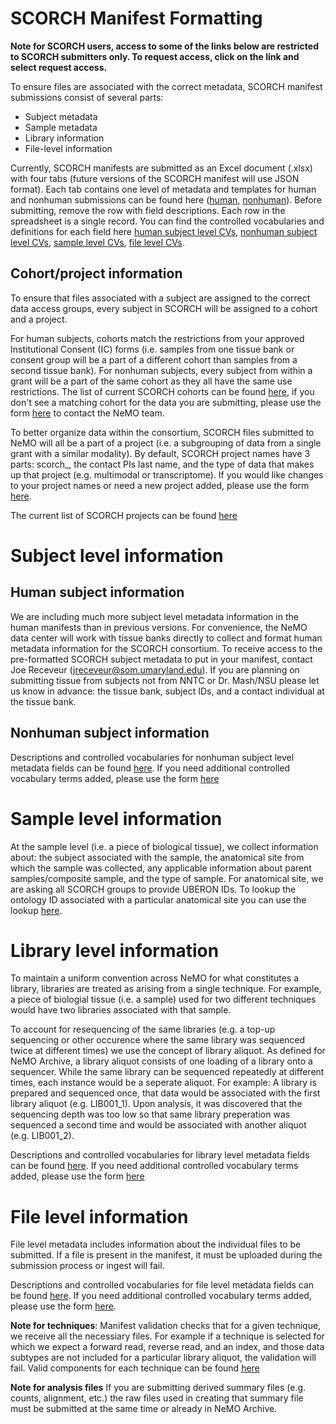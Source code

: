 # SCORCH Manifest Formatting

**Note for SCORCH users, access to some of the links below are restricted to SCORCH submitters only. To request access, click on the link and select request access.** 

To ensure files are associated with the correct metadata, SCORCH manifest submissions consist of several parts:
- Subject metadata
- Sample metadata
- Library information
- File-level information

Currently, SCORCH manifests are submitted as an Excel document (.xlsx) with four tabs (future versions of the SCORCH manifest will use JSON format). 
Each tab contains one level of metadata and templates for human and nonhuman submissions can be found here ([human](https://docs.google.com/spreadsheets/d/1bt7VB-zNt-MvgkAbrijh7UgOanDC2TtDIfuiHCszs9E/edit?usp=sharing), [nonhuman](https://docs.google.com/spreadsheets/d/1HrhZaOWK4MYohzLHJK9PbWV87YHBACNMPwDmUZxrAeA/edit?usp=sharing)). Before submitting, remove the row with field descriptions.
Each row in the spreadsheet is a single record. You can find the controlled vocabularies and definitions for each field here [human subject level CVs](https://docs.google.com/spreadsheets/d/1-vwK_3tTUby6dvEK2ZomtnnI0W8tJKwF-YI0ywL8V8o/edit#gid=945951358), [nonhuman subject level CVs](https://docs.google.com/spreadsheets/d/1QnxfdijS-dwtlJyy1uBn97nUArGgkpBxTbaO4Vl5nRM/edit#gid=1905044666), [sample level CVs](), [file level CVs](). 

## Cohort/project information
To ensure that files associated with a subject are assigned to the correct data access groups, every subject in SCORCH will be assigned to a cohort and a project. 

For human subjects, cohorts match the restrictions from your approved Institutional Consent (IC) forms (i.e. samples from one tissue bank or consent group will be a part of a different cohort than samples from a second tissue bank).
For nonhuman subjects, every subject from within a grant will be a part of the same cohort as they all have the same use restrictions. 
The list of current SCORCH cohorts can be found [here](https://docs.google.com/spreadsheets/d/1T5b84C_iDEqpbMneQizSClsL5g0wUsekCMCmWhMdSbI/edit?usp=sharing), if you don't see a matching cohort for the data you are submitting, please use the form [here](https://github.com/nemoarchive/helpdesk/issues/new/choose) to contact the NeMO team.

To better organize data within the consortium, SCORCH files submitted to NeMO will all be a part of a project (i.e. a subgrouping of data from a single grant with a similar modality). 
By default, SCORCH project names have 3 parts: scorch_, the contact PIs last name, and the type of data that makes up that project (e.g. multimodal or transcriptome). If you would like changes to your project names or need a new project added, please use the form [here](https://github.com/nemoarchive/helpdesk/issues/new/choose).

The current list of SCORCH projects can be found [here](https://docs.google.com/spreadsheets/d/1EPHwzDo_YZLVIU2clCj1_qVDMg9Bxs8Bgenly6d82R4/edit?usp=sharing)

# Subject level information
## Human subject information
We are including much more subject level metadata information in the human manifests than in previous versions. For convenience, the NeMO data center will work with tissue banks directly to collect and format human metadata information for the SCORCH consortium. 
To receive access to the pre-formatted SCORCH subject metadata to put in your manifest, contact Joe Receveur (jreceveur@som.umaryland.edu). If you are planning on submitting tissue from subjects not from NNTC or Dr. Mash/NSU please let us know in advance: the tissue bank, subject IDs, and a contact individual at the tissue bank.

## Nonhuman subject information
Descriptions and controlled vocabularies for nonhuman subject level metadata fields can be found [here](). If you need additional controlled vocabulary terms added, please use the form [here](https://github.com/nemoarchive/helpdesk/issues/new/choose)


# Sample level information
At the sample level (i.e. a piece of biological tissue), we collect information about: the subject associated with the sample, the anatomical site from which the sample was collected, any applicable information about parent samples/composite sample, and the type of sample.
For anatomical site, we are asking all SCORCH groups to provide UBERON IDs. To lookup the ontology ID associated with a particular anatomical site you can use the lookup [here](https://www.ebi.ac.uk/ols4/ontologies/uberon).

# Library level information
To maintain a uniform convention across NeMO for what constitutes a library, libraries are treated as arising from a single technique. For example, a piece of biologial tissue (i.e. a sample) used for two different techniques would have two libraries associated with that sample. 

To account for resequencing of the same libraries (e.g. a top-up sequencing or other occurence where the same library was sequenced twice at different times) we use the concept of library aliquot. 
As defined for NeMO Archive, a library aliquot consists of one loading of a library onto a sequencer. 
While the same library can be sequenced repeatedly at different times, each instance would be a seperate aliquot. 
For example: A library is prepared and sequenced once, that data would be associated with the first library aliquot (e.g. LIB001_1). 
Upon analysis, it was discovered that the sequencing depth was too low so that same library preperation was sequenced a second time and would be associated with another aliquot (e.g. LIB001_2).

Descriptions and controlled vocabularies for library level metadata fields can be found [here](). If you need additional controlled vocabulary terms added, please use the form [here](https://github.com/nemoarchive/helpdesk/issues/new/choose)

# File level information
File level metadata includes information about the individual files to be submitted. If a file is present in the manifest, it must be uploaded during the submission process or ingest will fail. 

Descriptions and controlled vocabularies for file level metadata fields can be found [here](). If you need additional controlled vocabulary terms added, please use the form [here](https://github.com/nemoarchive/helpdesk/issues/new/choose).

**Note for techniques**: Manifest validation checks that for a given technique, we receive all the necessiary files. For example if a technique is selected for which we expect a forward read, reverse read, and an index, and those data subtypes are not included for a particular library aliquot, the validation will fail. Valid components for each technique can be found [here](https://drive.google.com/file/d/1MAHWU1CNbriv1F9zknqd1mSgFCv3KPw0/view?usp=drive_link)

**Note for analysis files**
If you are submitting derived summary files (e.g. counts, alignment, etc.) the raw files used in creating that summary file must be submitted at the same time or already in NeMO Archive.



